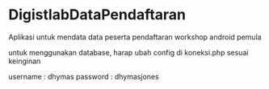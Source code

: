 # DigistlabDataPendaftaran
Aplikasi untuk mendata data peserta pendaftaran workshop android pemula

untuk menggunakan database, harap ubah config di koneksi.php sesuai keinginan

username : dhymas
password : dhymasjones

